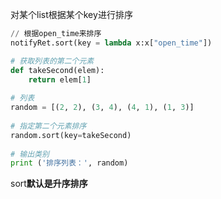 对某个list根据某个key进行排序

```python
// 根据open_time来排序
notifyRet.sort(key = lambda x:x["open_time"])

# 获取列表的第二个元素
def takeSecond(elem):
    return elem[1]
 
# 列表
random = [(2, 2), (3, 4), (4, 1), (1, 3)]
 
# 指定第二个元素排序
random.sort(key=takeSecond)
 
# 输出类别
print ('排序列表：', random)
```



sort**默认是升序排序**

